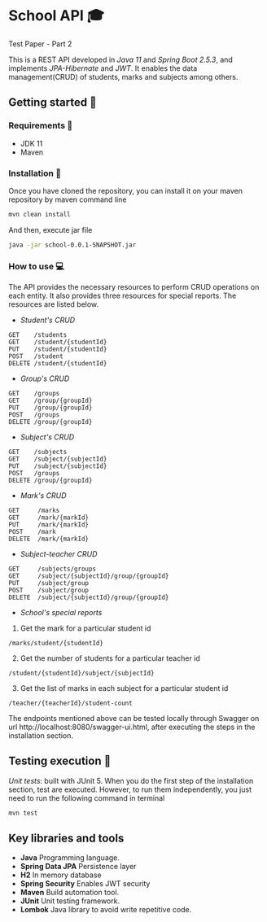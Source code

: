 # School API :mortar_board:

Test Paper - Part 2

This is a REST API developed in *Java 11* and *Spring Boot 2.5.3*, and implements *JPA-Hibernate* and *JWT*. It 
enables the data management(CRUD) of students, marks and subjects among others.

## Getting started :rocket:

### Requirements :memo:
* JDK 11
* Maven

### Installation :wrench:

Once you have cloned the repository, you can install it on your maven repository by maven command line

``` bash
mvn clean install
```

And then, execute jar file
``` bash
java -jar school-0.0.1-SNAPSHOT.jar
```

### How to use :computer:

The API provides the necessary resources to perform CRUD operations on each entity. It also provides three resources 
for special reports. The resources are listed below.

* *Student's CRUD*
```
GET    /students
GET    /student/{studentId}
PUT    /student/{studentId}
POST   /student
DELETE /student/{studentId}
```
* *Group's CRUD*
```
GET    /groups
GET    /group/{groupId}
PUT    /group/{groupId}
POST   /groups
DELETE /group/{groupId}
```
* *Subject's CRUD*
```
GET    /subjects
GET    /subject/{subjectId}
PUT    /subject/{subjectId}
POST   /groups
DELETE /group/{groupId}
```
* *Mark's CRUD*
```
GET     /marks
GET     /mark/{markId}
PUT     /mark/{markId}
POST    /mark
DELETE  /mark/{markId}
```
* *Subject-teacher CRUD*
```
GET     /subjects/groups
GET     /subject/{subjectId}/group/{groupId}
PUT     /subject/group
POST    /subject/group
DELETE  /subject/{subjectId}/group/{groupId}
```
* *School's special reports*
1. Get the mark for a particular student id
```
/marks/student/{studentId}
```
2. Get the number of students for a particular teacher id
```
/student/{studentId}/subject/{subjectId}
```
3. Get the list of marks in each subject for a particular student id
```
/teacher/{teacherId}/student-count
```
The endpoints mentioned above can be tested locally through Swagger on url http://localhost:8080/swagger-ui.html, 
after executing the steps in the installation section.

## Testing execution :satellite:

*Unit tests*: built with JUnit 5. When you do the first step of the installation section, test are executed. However, to run them independently, you just need to run the following command in terminal
``` bash
mvn test
```
## Key libraries and tools

-   **Java** Programming language.
-   **Spring Data JPA** Persistence layer
-   **H2** In memory database
-   **Spring Security** Enables JWT security
-   **Maven** Build automation tool.
-   **JUnit** Unit testing framework.
-   **Lombok** Java library to avoid write repetitive code.